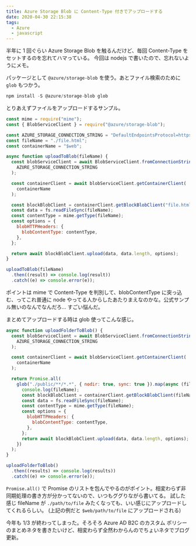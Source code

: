 ```yaml
---
title: Azure Storage Blob に Content-Type 付きでアップロードする
date: 2020-04-30 22:15:38
tags:
  - Azure
  - javascript
---
```


半年に 1 回ぐらい Azure Storage Blob を触るんだけど、毎回 Content-Type をセットするのを忘れてハマっている。
今回は nodejs で書いたので、忘れないようにメモ。

パッケージとして `@azure/storage-blob` を使う。あとファイル検索のために `glob` もつかう。

<!-- more -->

```js
npm install -S @azure/storage-blob glob
```

とりあえずファイルをアップロードするサンプル。

```js
const mime = require("mime");
const { BlobServiceClient } = require("@azure/storage-blob");

const AZURE_STORAGE_CONNECTION_STRING = "DefaultEndpointsProtocol=https;AccountName=xxxx;AccountKey=xxxxx;EndpointSuffix=core.windows.net";
const fileName = "./file.html";
const containerName = "$web";

async function uploadToBlob(fileName) {
  const blobServiceClient = await BlobServiceClient.fromConnectionString(
    AZURE_STORAGE_CONNECTION_STRING
  );

  const containerClient = await blobServiceClient.getContainerClient(
    containerName
  );

  const blockBlobClient = containerClient.getBlockBlobClient("file.html");
  const data = fs.readFileSync(fileName);
  const contentType = mime.getType(fileName);
  const options = {
    blobHTTPHeaders: {
      blobContentType: contentType,
    },
  };

  return await blockBlobClient.upload(data, data.length, options);
}

uploadToBlob(fileName)
  .then((result) => console.log(result))
  .catch((e) => console.error(e));

```

ポイントは mime で Content-Type を判別して、blobContentType に突っ込む、ってこれ普通に node やってる人からしたあたりまえなのかな。公式サンプル無いのなんでなんだろ… すごい悩んだ。

まとめてアップロードする時は glob 使ってこんな感じ。

```js
async function uploadFolderToBlob() {
  const blobServiceClient = await BlobServiceClient.fromConnectionString(
    AZURE_STORAGE_CONNECTION_STRING
  );

  const containerClient = await blobServiceClient.getContainerClient(
    containerName
  );

  return Promise.all(
    glob("./public/**/*.*", { nodir: true, sync: true }).map(async (fileName) => {
      console.log(fileName);
      const blockBlobClient = containerClient.getBlockBlobClient(fileName);
      const data = fs.readFileSync(fileName);
      const contentType = mime.getType(fileName);
      const options = {
        blobHTTPHeaders: {
          blobContentType: contentType,
        },
      };
      return await blockBlobClient.upload(data, data.length, options);
    })
  );
}

uploadFolderToBlob()
  .then((results) => console.log(results))
  .catch((e) => console.error(e));
```

`Promise.all()` で Promise のリストを包んでやるのがポイント。相変わらず非同期処理の書き方が分かってないので、いつもググりながら書いてる。
試した感じ fileName が `./path/to/file` みたくなっても、いい感じにアップロードしてくれるらしい。
(上記の例だと `$web/path/to/file` にアップロードされる)

今年も 1/3 が終わってしまった。そろそろ Azure AD B2C のカスタム ポリシーのまとめネタを書きたいけど、相変わらず全然わからんのでちょいネタでブログ更新。
